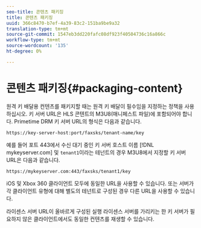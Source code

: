 ```yaml
---
seo-title: 콘텐츠 패키징
title: 콘텐츠 패키징
uuid: 366c8470-b7ef-4a39-83c2-151ba9be9a32
translation-type: tm+mt
source-git-commit: 1547eb3dd220fafc08df923f40504736c16a866c
workflow-type: tm+mt
source-wordcount: '135'
ht-degree: 0%

---
```



# 콘텐츠 패키징{#packaging-content}

원격 키 배달용 컨텐츠를 패키지할 때는 원격 키 배달이 필수임을 지정하는 정책을 사용하십시오. 키 서버 URL은 HLS 콘텐트의 M3U8(매니페스트 파일)에 포함되어야 합니다. Primetime DRM 키 서버 URL의 형식은 다음과 같습니다.

```
https://key-server-host:port/faxsks/tenant-name/key
```

예를 들어 포트 443에서 수신 대기 중인 키 서버 호스트 이름 [!DNL mykeyserver.com] 및 `tenant1`이라는 테넌트의 경우 M3U8에서 지정할 키 서버 URL은 다음과 같습니다.

```
https://mykeyserver.com:443/faxsks/tenant1/key
```

iOS 및 Xbox 360 클라이언트 모두에 동일한 URL을 사용할 수 있습니다. 또는 서버가 각 클라이언트 유형에 대해 별도의 테넌트로 구성된 경우 다른 URL을 사용할 수 있습니다.

라이센스 서버 URL이 올바르게 구성된 실행 라이센스 서버를 가리키는 한 키 서버가 필요하지 않은 클라이언트에서도 동일한 컨텐츠를 재생할 수 있습니다.

